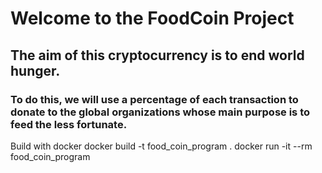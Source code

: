 # Welcome to the FoodCoin Project

## The aim of this cryptocurrency is to end world hunger.

### To do this, we will use a percentage of each transaction to donate to the global organizations whose main purpose is to feed the less fortunate.

Build with docker
	docker build -t food_coin_program .
	docker run -it --rm food_coin_program